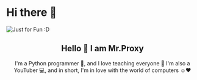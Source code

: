 # Hi there 👋

<img src="https://user-images.githubusercontent.com/112483091/187425702-72de783a-c79b-4c42-949b-46f78778d95a.svg" alt="Just for Fun :D">

<h2 align="center">Hello 👋 I am Mr.Proxy</h2>
<p align="center">I'm a Python programmer 🐍, and I love teaching everyone 🎯 I'm also a YouTuber 💻, and in short, I'm in love with the world of computers ☺️❤️</p>
